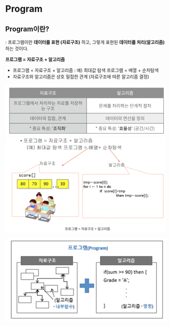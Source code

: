 # Program

## Program이란?

: 프로그램이란 **데이터를 표현 (자료구조)** 하고, 그렇게 표현된 **데이터를 처리(알고리즘)** 하는 것이다.

**프로그램 = 자료구조 + 알고리즘**

- 프로그램 = 자료구조 + 알고리즘
  : 예) 최대값 탐색 프로그램 = 배열 + 순차탐색
- 자료구조와 알고리즘은 상호 밀접한 관계 (자료구조에 따른 알고리즘 결정)

![1711718836801](image/Program/1711718836801.png)![1711718848494](image/Program/1711718848494.png)

![1711718855709](image/Program/1711718855709.png)
